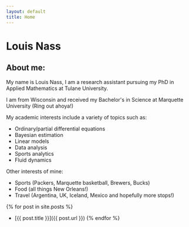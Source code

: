 ```yaml
---
layout: default
title: Home
---
```


# Louis Nass

## About me:

My name is Louis Nass, I am a research assistant pursuing my PhD in Applied Mathematics at Tulane University.

I am from Wisconsin and received my Bachelor's in Science at Marquette University (Ring out ahoya!)

My academic interests include a variety of topics such as:
* Ordinary/partial differential equations
* Bayesian estimation
* Linear models
* Data analysis
* Sports analytics
* Fluid dynamics

Other interests of mine:
* Sports (Packers, Marquette basketball, Brewers, Bucks)
* Food (all things New Orleans!)
* Travel (Argentina, UK, Iceland, Mexico and hopefully more stops!)

{% for post in site.posts %}
- [{{ post.title }}]({{ post.url }})
{% endfor %}
